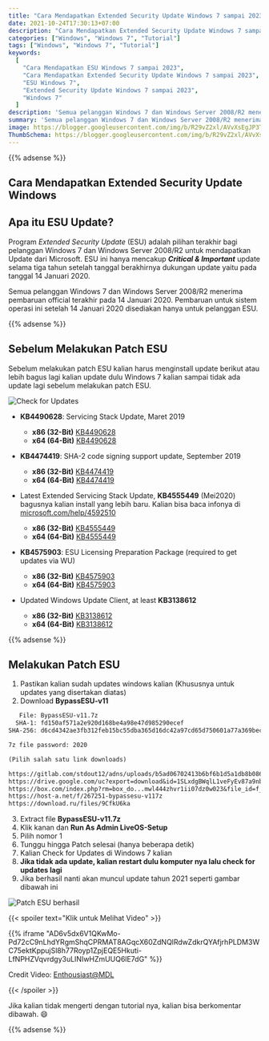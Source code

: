 ```yaml
---
title: "Cara Mendapatkan Extended Security Update Windows 7 sampai 2023"
date: 2021-10-24T17:30:13+07:00
description: "Cara Mendapatkan Extended Security Update Windows 7 sampai 2023 Untuk Keamanan Windows 7"
categories: ["Windows", "Windows 7", "Tutorial"]
tags: ["Windows", "Windows 7", "Tutorial"]
keywords:
  [
    "Cara Mendapatkan ESU Windows 7 sampai 2023",
    "Cara Mendapatkan Extended Security Update Windows 7 sampai 2023",
    "ESU Windows 7",
    "Extended Security Update Windows 7 sampai 2023",
    "Windows 7"
  ]
description: 'Semua pelanggan Windows 7 dan Windows Server 2008/R2 menerima pembaruan official terakhir pada 14 Januari 2020. Pembaruan untuk sistem operasi ini setelah 14 Januari 2020 disediakan hanya untuk pelanggan ESU.'
summary: 'Semua pelanggan Windows 7 dan Windows Server 2008/R2 menerima pembaruan official terakhir pada 14 Januari 2020. Pembaruan untuk sistem operasi ini setelah 14 Januari 2020 disediakan hanya untuk pelanggan ESU.'
image: https://blogger.googleusercontent.com/img/b/R29vZ2xl/AVvXsEgJP3T-lYqguyVi8LM52w03iCbyzlHM-1Wf6Z9NFsrTAQwLqWp2JKJqo-ZrE0QUbx2tJqF8V1gYrvxDg_mXelllbKQU7fbLIz7G1NBTlHPKPXi7TX4HPXuHinZFkjz3Zo6FZlmEkVWpE2MBzTepqOCAGAliqpI6B5cEw11tCENw8t7NEEG5illwF39MUwDY/s80-rw/windows7-logo.png
ThumbSchema: https://blogger.googleusercontent.com/img/b/R29vZ2xl/AVvXsEgJP3T-lYqguyVi8LM52w03iCbyzlHM-1Wf6Z9NFsrTAQwLqWp2JKJqo-ZrE0QUbx2tJqF8V1gYrvxDg_mXelllbKQU7fbLIz7G1NBTlHPKPXi7TX4HPXuHinZFkjz3Zo6FZlmEkVWpE2MBzTepqOCAGAliqpI6B5cEw11tCENw8t7NEEG5illwF39MUwDY/s0-rw/windows7-logo.png
---
```


{{% adsense %}}

## Cara Mendapatkan Extended Security Update Windows

## Apa itu ESU Update?

Program *Extended Security Update* (ESU) adalah pilihan terakhir bagi pelanggan Windows 7 dan Windows Server 2008/R2 untuk mendapatkan Update dari Microsoft. ESU ini hanya mencakup ***Critical & Important*** update selama tiga tahun setelah tanggal berakhirnya dukungan update yaitu pada tanggal 14 Januari 2020.

Semua pelanggan Windows 7 dan Windows Server 2008/R2 menerima pembaruan official terakhir pada 14 Januari 2020. Pembaruan untuk sistem operasi ini setelah 14 Januari 2020 disediakan hanya untuk pelanggan ESU.

{{% adsense %}}

## Sebelum Melakukan Patch ESU

Sebelum melakukan patch ESU kalian harus menginstall update berikut atau lebih bagus lagi kalian update dulu Windows 7 kalian sampai tidak ada update lagi sebelum melakukan patch ESU.

![Check for Updates](https://blogger.googleusercontent.com/img/b/R29vZ2xl/AVvXsEjSfi2u2lpb3HzT56BqGWh2K92vaqmVBnILguNgCVawjWV64LJt657d4BVpimPBQlEhuLnIRPa1wm9z8TE7YD09qc4SY_52NU4suwHVk-3Sw4r-Su63SVLmfdudG3n07C5R2XoMbCQXQVTlqRdv3KhIxRj6pKOOHnoIYi3u12-LYUVTFurOHBR_MnEfyons/s0-rw/rmdhnreza.my.id-patch-esu-1-2023.png)

- **KB4490628**: Servicing Stack Update, Maret 2019
  - **x86 (32-Bit)**
    [KB4490628](http://download.windowsupdate.com/c/msdownload/update/software/secu/2019/03/windows6.1-kb4490628-x86_3cdb3df55b9cd7ef7fcb24fc4e237ea287ad0992.msu)
  - **x64 (64-Bit)**
    [KB4490628](http://download.windowsupdate.com/c/msdownload/update/software/secu/2019/03/windows6.1-kb4490628-x64_d3de52d6987f7c8bdc2c015dca69eac96047c76e.msu)

- **KB4474419**: SHA-2 code signing support update, September 2019

  - **x86 (32-Bit)**
    [KB4474419](http://download.windowsupdate.com/c/msdownload/update/software/secu/2019/09/windows6.1-kb4474419-v3-x86_0f687d50402790f340087c576886501b3223bec6.msu)
  - **x64 (64-Bit)**
    [KB4474419](http://download.windowsupdate.com/c/msdownload/update/software/secu/2019/09/windows6.1-kb4474419-v3-x64_b5614c6cea5cb4e198717789633dca16308ef79c.msu)



- Latest Extended Servicing Stack Update, **KB4555449** (Mei2020) bagusnya kalian install yang lebih baru. Kalian bisa baca infonya di [microsoft.com/help/4592510](https://support.microsoft.com/help/4592510)
  - **x86 (32-Bit)**
    [KB4555449](http://download.windowsupdate.com/c/msdownload/update/software/secu/2020/04/windows6.1-kb4555449-x86_36683b4af68408ed268246ee3e89772665572471.msu)
  - **x64 (64-Bit)**
    [KB4555449](http://download.windowsupdate.com/c/msdownload/update/software/secu/2020/04/windows6.1-kb4555449-x64_92202202c3dee2f713f67adf6622851b998c6780.msu)



- **KB4575903**: ESU Licensing Preparation Package (required to get updates via WU)
  - **x86 (32-Bit)**
    [KB4575903](http://download.windowsupdate.com/d/msdownload/update/software/secu/2020/07/windows6.1-kb4575903-x86_5905c774f806205b5d25b04523bb716e1966306d.msu)
  - **x64 (64-Bit)**
    [KB4575903](http://download.windowsupdate.com/d/msdownload/update/software/secu/2020/07/windows6.1-kb4575903-x64_b4d5cf045a03034201ff108c2802fa6ac79459a1.msu)



- Updated Windows Update Client, at least **KB3138612**
  - **x86 (32-Bit)**
    [KB3138612](http://download.windowsupdate.com/d/msdownload/update/software/updt/2016/02/windows6.1-kb3138612-x86_6e90531daffc13bc4e92ecea890e501e807c621f.msu)
  - **x64 (64-Bit)**
    [KB3138612](http://download.windowsupdate.com/d/msdownload/update/software/updt/2016/02/windows6.1-kb3138612-x64_f7b1de8ea7cf8faf57b0138c4068d2e899e2b266.msu)

{{% adsense %}}

## Melakukan Patch ESU

1. Pastikan kalian sudah updates windows kalian (Khususnya untuk updates yang disertakan diatas)
2. Download **BypassESU-v11**

```markdown
   File: BypassESU-v11.7z
  SHA-1: fd150af571a2e920d168be4a98e47d985290ecef
SHA-256: d6cd4342ae3fb312feb15bc55dba365d16dc42a97cd65d750601a77a369becdb

7z file password: 2020

(Pilih salah satu link downloads)

https://gitlab.com/stdout12/adns/uploads/b5ad06702413b6bf6b1d5a1db8b086d4/BypassESU-v11.7z
https://drive.google.com/uc?export=download&id=1SLxdgBWqlL1veFyEv87a9nbrYgEYJWdl
https://box.com/index.php?rm=box_do...mwl444zhvr1ii07dz0w023&file_id=f_756542036251
https://host-a.net/f/267251-bypassesu-v117z
https://download.ru/files/9CfkU6ka
```

3. Extract file **BypassESU-v11.7z**
4. Klik kanan dan **Run As Admin LiveOS-Setup**
5. Pilih nomor 1
6. Tunggu hingga Patch selesai (hanya beberapa detik)
7. Kalian Check for Updates di Windows 7 kalian
8. **Jika tidak ada update, kalian restart dulu komputer nya lalu check for updates lagi**
9. Jika berhasil nanti akan muncul update tahun 2021 seperti gambar dibawah ini

![Patch ESU berhasil](https://blogger.googleusercontent.com/img/b/R29vZ2xl/AVvXsEh5BZgHd4OyJpHFgLXUJbeQJ2yUbaai33jx_G4Wkw7urGQ3A5PxQexM52Lb0Xio8ODvKEeVbki74OAcj7v5t0BZK1swzEHQXuRMcf2Zkbnx3-gL86BrJpUEn0G5VeBsC1jizZfwAeQUVQWk1YwgDKmD1gtQhW3fF2uDhacJk4NSV0AjFZFVNRsFDTQ8Tbdr/s0-rw/rmdhnreza.my.id-patch-esu-2-2023.png)

{{< spoiler text="Klik untuk Melihat Video" >}}

{{% iframe "AD6v5dx6V1QKwMo-Pd72cC9nLhdYRgmShqCPRMAT8AGqcX60ZdNQlRdwZdkrQYAfjrhPLDM3WC75ektKppujSl8h77Royp1ZpjEQE5Hkuti-LfNPHZVqvrdgy3uLINIwHZmUUQ6lE7dG" %}}

Credit Video: [Enthousiast@MDL](https://forums.mydigitallife.net/members/enthousiast.104688/)

{{< /spoiler >}}

Jika kalian tidak mengerti dengan tutorial nya, kalian bisa berkomentar dibawah. :smile:

{{% adsense %}}
